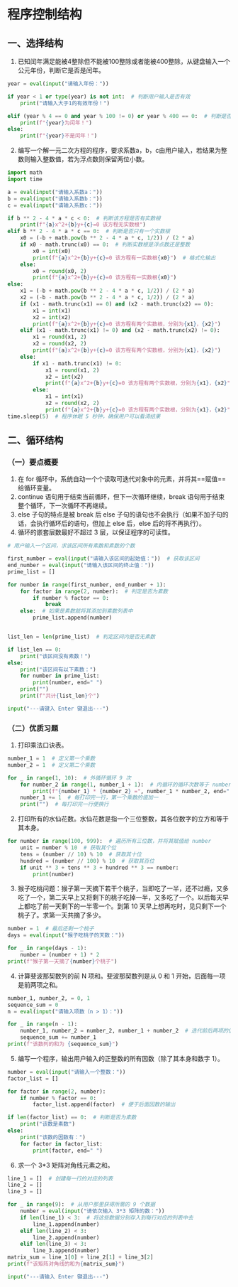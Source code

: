 # 程序控制结构

## 一、选择结构

1. 已知闰年满足能被4整除但不能被100整除或者能被400整除，从键盘输入一个公元年份，判断它是否是闰年。

```python
year = eval(input("请输入年份："))

if year < 1 or type(year) is not int:  # 判断用户输入是否有效
    print("请输入大于1的有效年份！")

elif (year % 4 == 0 and year % 100 != 0) or year % 400 == 0:  # 判断是否为闰年
    print(f"{year}为闰年！")
else:
    print(f"{year}不是闰年！")
```

2. 编写一个解一元二次方程的程序，要求系数a，b，c由用户输入，若结果为整数则输入整数值，若为浮点数则保留两位小数。

```python
import math
import time

a = eval(input("请输入系数a："))
b = eval(input("请输入系数b："))
c = eval(input("请输入系数c："))

if b ** 2 - 4 * a * c < 0:  # 判断该方程是否有实数根
    print(f"{a}x^2+{b}y+{c}=0 该方程无实数根")
elif b ** 2 - 4 * a * c == 0:  # 判断是否只有一个实数根
    x0 = (-b + math.pow(b ** 2 - 4 * a * c, 1/2)) / (2 * a)
    if x0 - math.trunc(x0) == 0:  # 判断实数根是浮点数还是整数
        x0 = int(x0)
        print(f"{a}x^2+{b}y+{c}=0 该方程有一实数根{x0}")  # 格式化输出
    else:
        x0 = round(x0, 2)
        print(f"{a}x^2+{b}y+{c}=0 该方程有一实数根{x0}")
else:
    x1 = (-b + math.pow(b ** 2 - 4 * a * c, 1/2)) / (2 * a)
    x2 = (-b - math.pow(b ** 2 - 4 * a * c, 1/2)) / (2 * a)
    if (x1 - math.trunc(x1) == 0) and (x2 - math.trunc(x2) == 0):
        x1 = int(x1)
        x2 = int(x2)
        print(f"{a}x^2+{b}y+{c}=0 该方程有两个实数根，分别为{x1}，{x2}")
    elif (x1 - math.trunc(x1) != 0) and (x2 - math.trunc(x2) != 0):
        x1 = round(x1, 2)
        x2 = round(x2, 2)
        print(f"{a}x^2+{b}y+{c}=0 该方程有两个实数根，分别为{x1}，{x2}")
    else:
        if x1 - math.trunc(x1) != 0:
            x1 = round(x1, 2)
            x2 = int(x2)
            print(f"{a}x^2+{b}y+{c}=0 该方程有两个实数根，分别为{x1}，{x2}")
        else:
            x1 = int(x1)
            x2 = round(x2, 2)
            print(f"{a}x^2+{b}y+{c}=0 该方程有两个实数根，分别为{x1}，{x2}")
time.sleep(5)  # 程序休眠 5 秒钟，确保用户可以看清结果
```

## 二、循环结构

### （一）要点概要

1. 在 for 循环中，系统自动一个个读取可迭代对象中的元素，并将其==赋值==给循环变量。
2. continue 语句用于结束当前循环，但下一次循环继续，break 语句用于结束整个循环，下一次循环不再继续。
3. else 子句的特点是被 break 后 else 子句的语句也不会执行（如果不加子句的话，会执行循环后的语句，但加上 else 后，else 后的将不再执行）。
4. 循环的嵌套层数最好不超过 3 层，以保证程序的可读性。

```python
# 用户输入一个区间，求该区间所有素数和素数的个数

first_number = eval(input("请输入该区间的起始值："))  # 获取该区间
end_number = eval(input("请输入该区间的终止值："))
prime_list = []

for number in range(first_number, end_number + 1):
    for factor in range(2, number):  # 判定是否为素数
        if number % factor == 0:
            break
    else:  # 如果是素数就将其添加到素数列表中
        prime_list.append(number)


list_len = len(prime_list)  # 判定区间内是否无素数

if list_len == 0:
    print("该区间没有素数！")
else:
    print("该区间有以下素数：")
    for number in prime_list:
        print(number, end=" ")
    print("")
    print(f"共计{list_len}个")

input("---请键入 Enter 键退出---")
```


### （二）优质习题

1. 打印乘法口诀表。

```python
number_1 = 1  # 定义第一个乘数
number_2 = 1  # 定义第二个乘数

for _ in range(1, 10):  # 外循环循环 9 次
    for number_2 in range(1, number_1 + 1):  # 内循环的循环次数等于 number_1 的值，并将已循环次数赋值给 number_2
        print(f"{number_1} * {number_2} =", number_1 * number_2, end=" ", sep="  ")
    number_1 += 1  # 每打印完一行，第一个乘数的值加一
    print("")  # 每打印完一行便换行
```

2. 打印所有的水仙花数。水仙花数是指一个三位整数，其各位数字的立方和等于其本身。

```python
for number in range(100, 999):  # 遍历所有三位数，并将其赋值给 number
    unit = number % 10  # 获取其个位
    tens = (number // 10) % 10  # 获取其十位
    hundred = (number // 100) % 10  # 获取其百位
    if unit ** 3 + tens ** 3 + hundred ** 3 == number:
        print(number)
```


3. 猴子吃桃问题：猴子第一天摘下若干个桃子，当即吃了一半，还不过瘾，又多吃了一个，第二天早上又将剩下的桃子吃掉一半，又多吃了一个。以后每天早上都吃了前一天剩下的一半零一个。到第 10 天早上想再吃时，见只剩下一个桃子了。求第一天共摘了多少。

```python
number = 1  # 最后还剩一个桃子
days = eval(input("猴子吃桃子的天数："))

for _ in range(days - 1):
    number = (number + 1) * 2
print(f"猴子第一天摘了{number}个桃子")
```

4. 计算斐波那契数列的前 N 项和。斐波那契数列是从 0 和 1 开始，后面每一项是前两项之和。

```python
number_1, number_2, = 0, 1
sequence_sum = 0
n = eval(input("请输入项数（n > 1）："))

for _ in range(n - 1):
    number_1, number_2 = number_2, number_1 + number_2  # 迭代前后两项的值
    sequence_sum += number_1
print(f"该数列的和为 {sequence_sum}")
```

5. 编写一个程序，输出用户输入的正整数的所有因数（除了其本身和数字 1）。

```python
number = eval(input("请输入一个整数："))
factor_list = []

for factor in range(2, number):
    if number % factor == 0:
        factor_list.append(factor)  # 便于后面因数的输出

if len(factor_list) == 0:  # 判断是否为素数
    print("该数是素数")
else:
    print("该数的因数有：")
    for factor in factor_list:
        print(factor, end=" ")
```

6. 求一个 3\*3 矩阵对角线元素之和。

```python
line_1 = []  # 创建每一行的对应的列表
line_2 = []
line_3 = []

for _ in range(9):  # 从用户那里获得所需的 9 个数据
    number = eval(input("请依次输入 3*3 矩阵的数："))
    if len(line_1) < 3:  # 将这些数据分别存入到每行对应的列表中去
        line_1.append(number)
    elif len(line_2) < 3:
        line_2.append(number)
    elif len(line_3) < 3:
        line_3.append(number)
matrix_sum = line_1[0] + line_2[1] + line_3[2]
print(f"该矩阵对角线的和为{matrix_sum}")

input("---请输入 Enter 键退出---")
```
